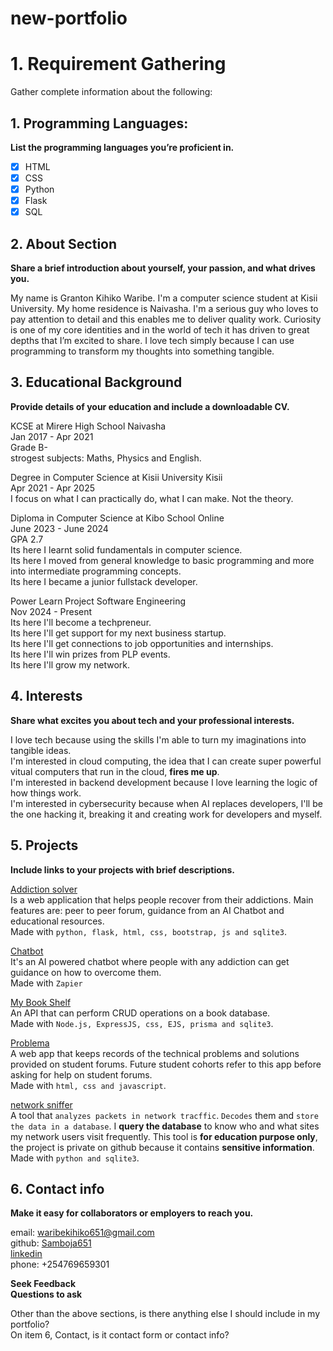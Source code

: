 # new-portfolio

# 1. Requirement Gathering
Gather complete information about the following:

## 1. Programming Languages:
**List the programming languages you’re proficient in.**
- [x] HTML
- [x] CSS
- [x] Python
- [x] Flask
- [x] SQL
  
## 2. About Section
**Share a brief introduction about yourself, your passion, and what drives you.**

My name is Granton Kihiko Waribe. I'm a computer science student at Kisii University. My home residence is Naivasha. I'm a serious guy who loves to pay attention to detail and this enables me to deliver quality work. Curiosity is one of my core identities and in the world of tech it has driven to great depths that I’m excited to share.
I love tech simply because I can use programming to transform my thoughts into something tangible.


## 3. Educational Background
**Provide details of your education and include a downloadable CV.**

KCSE at Mirere High School Naivasha\
Jan 2017 - Apr 2021\
Grade B-\
strogest subjects: Maths, Physics and English.

Degree in Computer Science at Kisii University Kisii\
Apr 2021 - Apr 2025\
I focus on what I can practically do, what I can make. Not the theory.

Diploma in Computer Science at Kibo School Online\
June 2023 - June 2024\
GPA 2.7\
Its here I learnt solid fundamentals in computer science.\
Its here I moved from general knowledge to basic programming and more into intermediate programming concepts.\
Its here I became a junior fullstack developer.

Power Learn Project Software Engineering\
Nov 2024 - Present\
Its here I'll become a techpreneur.\
Its here I'll get support for my next business startup.\
Its here I'll get connections to job opportunities and internships.\
Its here I'll win prizes from PLP events.\
Its here I'll grow my network.

## 4. Interests
**Share what excites you about tech and your professional interests.**

I love tech because using the skills I'm able to turn my imaginations into tangible ideas.\
I'm interested in cloud computing, the idea that I can create super powerful vitual computers that run in the cloud, **fires me up**.\
I'm interested in backend development because I love learning the logic of how things work.\
I'm interested in cybersecurity because when AI replaces developers, I'll be the one hacking it, breaking it and creating work for developers and myself.

## 5. Projects
**Include links to your projects with brief descriptions.**

[Addiction solver](https://addiction-solver.onrender.com/)\
Is a web application that helps people recover from their addictions. 
Main features are: peer to peer forum, guidance from an AI Chatbot and educational resources.\
Made with `python, flask, html, css, bootstrap, js and sqlite3`.


[Chatbot](https://samboja651.github.io/Chat-Bot/)\
It's an AI powered chatbot where people with any addiction can get guidance on how to overcome them.\
Made with `Zapier`

[My Book Shelf](https://github.com/Samboja651/My-Book-Shelf.git)\
An API that can perform CRUD operations on a book database.\
Made with `Node.js, ExpressJS, css, EJS, prisma and sqlite3`.

[Problema](https://kibo-web-dev-fundamentals-july-23.github.io/wdf-jul-23-final-project-tekcom/)\
A web app that keeps records of the technical problems and solutions provided on student forums. Future student cohorts refer to this app before asking for help on student forums.\
Made with `html, css and javascript`.

[network sniffer](https://github.com/Samboja651/network-sniffing.git)\
A tool that `analyzes packets in network tracffic`. `Decodes` them and `store the data in a database`. I **query the database** to know who and what sites my network users visit frequently. This tool is **for education purpose only**, the project is private on github because it contains **sensitive information**.\
Made with `python and sqlite3`.

## 6. Contact info
**Make it easy for collaborators or employers to reach you.**

email: waribekihiko651@gmail.com\
github: [Samboja651](https://github.com/Samboja651)\
[linkedin](https://www.linkedin.com/in/grantonwaribe)\
phone: +254769659301


**Seek Feedback**\
**Questions to ask**

Other than the above sections, is there anything else I should include in my portfolio?\
On item 6, Contact, is it contact form or contact info?
